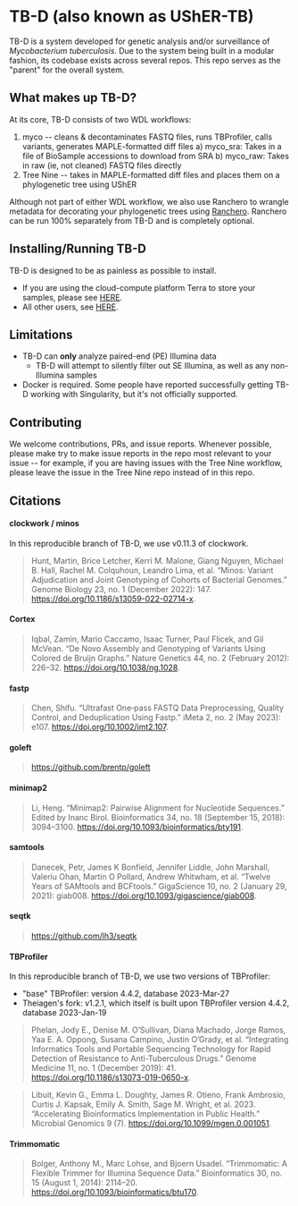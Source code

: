 # TB-D (also known as UShER-TB)

TB-D is a system developed for genetic analysis and/or surveillance of *Mycobacterium tuberculosis*. Due to the system being built in a modular fashion, its codebase exists across several repos. This repo serves as the "parent" for the overall system.

## What makes up TB-D?
At its core, TB-D consists of two WDL workflows:
1. myco -- cleans & decontaminates FASTQ files, runs TBProfiler, calls variants, generates MAPLE-formatted diff files
	a) myco_sra: Takes in a file of BioSample accessions to download from SRA
	b) myco_raw: Takes in raw (ie, not cleaned) FASTQ files directly
2. Tree Nine -- takes in MAPLE-formatted diff files and places them on a phylogenetic tree using UShER

Although not part of either WDL workflow, we also use Ranchero to wrangle metadata for decorating your phylogenetic trees using [Ranchero](https://github.com/aofarrel/Ranchero). Ranchero can be run 100% separately from TB-D and is completely optional.

## Installing/Running TB-D
TB-D is designed to be as painless as possible to install.
* If you are using the cloud-compute platform Terra to store your samples, please see [HERE](https://github.com/aofarrel/TB-D/wiki/Running-TB%E2%80%90D-on-Terra).
* All other users, see [HERE](./get_started_nonTerra.md).

## Limitations
* TB-D can **only** analyze paired-end (PE) Illumina data
	* TB-D will attempt to silently filter out SE Illumina, as well as any non-Illumina samples
* Docker is required. Some people have reported successfully getting TB-D working with Singularity, but it's not officially supported.

## Contributing
We welcome contributions, PRs, and issue reports. Whenever possible, please make try to make issue reports in the repo most relevant to your issue -- for example, if you are having issues with the Tree Nine workflow, please leave the issue in the Tree Nine repo instead of in this repo.


## Citations

#### clockwork / minos
In this reproducible branch of TB-D, we use v0.11.3 of clockwork.

> Hunt, Martin, Brice Letcher, Kerri M. Malone, Giang Nguyen, Michael B. Hall, Rachel M. Colquhoun, Leandro Lima, et al. “Minos: Variant Adjudication and Joint Genotyping of Cohorts of Bacterial Genomes.” Genome Biology 23, no. 1 (December 2022): 147. https://doi.org/10.1186/s13059-022-02714-x.

#### Cortex
> Iqbal, Zamin, Mario Caccamo, Isaac Turner, Paul Flicek, and Gil McVean. “De Novo Assembly and Genotyping of Variants Using Colored de Bruijn Graphs.” Nature Genetics 44, no. 2 (February 2012): 226–32. https://doi.org/10.1038/ng.1028.

#### fastp
> Chen, Shifu. “Ultrafast One‐pass FASTQ Data Preprocessing, Quality Control, and Deduplication Using Fastp.” iMeta 2, no. 2 (May 2023): e107. https://doi.org/10.1002/imt2.107.

#### goleft
> https://github.com/brentp/goleft

#### minimap2
> Li, Heng. “Minimap2: Pairwise Alignment for Nucleotide Sequences.” Edited by Inanc Birol. Bioinformatics 34, no. 18 (September 15, 2018): 3094–3100. https://doi.org/10.1093/bioinformatics/bty191.

#### samtools
> Danecek, Petr, James K Bonfield, Jennifer Liddle, John Marshall, Valeriu Ohan, Martin O Pollard, Andrew Whitwham, et al. “Twelve Years of SAMtools and BCFtools.” GigaScience 10, no. 2 (January 29, 2021): giab008. https://doi.org/10.1093/gigascience/giab008.

#### seqtk
> https://github.com/lh3/seqtk

#### TBProfiler
In this reproducible branch of TB-D, we use two versions of TBProfiler:
* "base" TBProfiler: version 4.4.2, database 2023-Mar-27
* Theiagen's fork: v1.2.1, which itself is built upon TBProfiler version 4.4.2, database 2023-Jan-19

> Phelan, Jody E., Denise M. O’Sullivan, Diana Machado, Jorge Ramos, Yaa E. A. Oppong, Susana Campino, Justin O’Grady, et al. “Integrating Informatics Tools and Portable Sequencing Technology for Rapid Detection of Resistance to Anti-Tuberculous Drugs.” Genome Medicine 11, no. 1 (December 2019): 41. https://doi.org/10.1186/s13073-019-0650-x.

> Libuit, Kevin G., Emma L. Doughty, James R. Otieno, Frank Ambrosio, Curtis J. Kapsak, Emily A. Smith, Sage M. Wright, et al. 2023. “Accelerating Bioinformatics Implementation in Public Health.” Microbial Genomics 9 (7). https://doi.org/10.1099/mgen.0.001051.

#### Trimmomatic
> Bolger, Anthony M., Marc Lohse, and Bjoern Usadel. “Trimmomatic: A Flexible Trimmer for Illumina Sequence Data.” Bioinformatics 30, no. 15 (August 1, 2014): 2114–20. https://doi.org/10.1093/bioinformatics/btu170.
